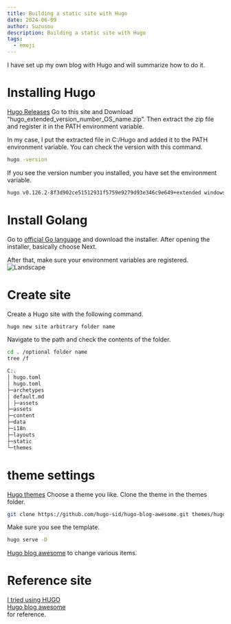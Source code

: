 ```yaml
---
title: Building a static site with Hugo
date: 2024-06-09
author: Suzusou
description: Building a static site with Hugo
tags:
  - emoji
---
```


I have set up my own blog with Hugo and will summarize how to do it.  
# Installing Hugo  
[Hugo Releases](https://github.com/gohugoio/hugo/releases) Go to this site and
Download “hugo_extended_version_number_OS_name.zip”. Then extract the zip file and register it in the PATH environment variable.

In my case, I put the extracted file in C:/Hugo and added it to the PATH environment variable.
You can check the version with this command.
```bash
hugo -version
```

If you see the version number you installed, you have set the environment variable.
```bash
hugo v0.126.2-8f3d902ce51512931f5759e9279d93e346c9e649+extended windows/amd64 BuildDate=2024-05-30T15:19:22Z VendorInfo=gohugoio
````


# Install Golang  
Go to [official Go language](https://go.dev/dl/) and download the installer.
After opening the installer, basically choose Next.

After that, make sure your environment variables are registered.
![Landscape](環境変数.png)

# Create site
Create a Hugo site with the following command.
```bash
hugo new site arbitrary folder name
```
Navigate to the path and check the contents of the folder.
```bash
cd . /optional folder name
tree /f
````

````bash
C:.
│ hugo.toml
│ hugo.toml
├─archetypes
│ default.md
│ ├─assets
├─assets
├─content
├─data
├─i18n
├─layouts
├─static
└─themes
````

# theme settings
[Hugo themes](https://themes.gohugo.io/) Choose a theme you like.
Clone the theme in the themes folder.
```bash
git clone https://github.com/hugo-sid/hugo-blog-awesome.git themes/hugo-blog-awesome
```
Make sure you see the template.

```bash
hugo serve -D
```
[Hugo blog awesome](https://themes.gohugo.io/themes/hugo-blog-awesome/) to change various items.

# Reference site
[I tried using HUGO](https://zenn.dev/ttr0108/articles/1_hugo_introduction)   
[Hugo blog awesome](https://themes.gohugo.io/themes/hugo-blog-awesome/)  
 for reference. 